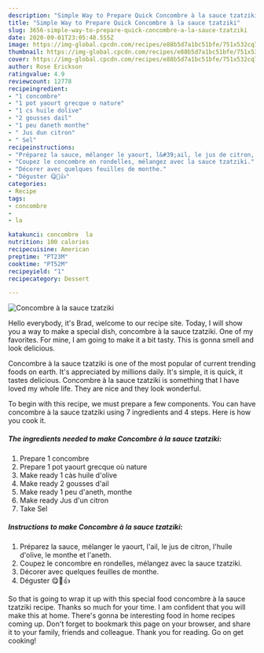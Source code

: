 ```yaml
---
description: "Simple Way to Prepare Quick Concombre à la sauce tzatziki"
title: "Simple Way to Prepare Quick Concombre à la sauce tzatziki"
slug: 3656-simple-way-to-prepare-quick-concombre-a-la-sauce-tzatziki
date: 2020-09-01T23:05:48.555Z
image: https://img-global.cpcdn.com/recipes/e88b5d7a1bc51bfe/751x532cq70/concombre-a-la-sauce-tzatziki-photo-principale-de-la-recette.jpg
thumbnail: https://img-global.cpcdn.com/recipes/e88b5d7a1bc51bfe/751x532cq70/concombre-a-la-sauce-tzatziki-photo-principale-de-la-recette.jpg
cover: https://img-global.cpcdn.com/recipes/e88b5d7a1bc51bfe/751x532cq70/concombre-a-la-sauce-tzatziki-photo-principale-de-la-recette.jpg
author: Rose Erickson
ratingvalue: 4.9
reviewcount: 12778
recipeingredient:
- "1 concombre"
- "1 pot yaourt grecque o nature"
- "1 cs huile dolive"
- "2 gousses dail"
- "1 peu daneth monthe"
- " Jus dun citron"
- " Sel"
recipeinstructions:
- "Préparez la sauce, mélanger le yaourt, l&#39;ail, le jus de citron, l&#39;huile d&#39;olive, le monthe et l&#39;aneth."
- "Coupez le concombre en rondelles, mélangez avec la sauce tzatziki."
- "Décorer avec quelques feuilles de monthe."
- "Déguster 😋💖👍"
categories:
- Recipe
tags:
- concombre
- 
- la

katakunci: concombre  la 
nutrition: 100 calories
recipecuisine: American
preptime: "PT23M"
cooktime: "PT52M"
recipeyield: "1"
recipecategory: Dessert

---
```



![Concombre à la sauce tzatziki](https://img-global.cpcdn.com/recipes/e88b5d7a1bc51bfe/751x532cq70/concombre-a-la-sauce-tzatziki-photo-principale-de-la-recette.jpg)

Hello everybody, it's Brad, welcome to our recipe site. Today, I will show you a way to make a special dish, concombre à la sauce tzatziki. One of my favorites. For mine, I am going to make it a bit tasty. This is gonna smell and look delicious.



Concombre à la sauce tzatziki is one of the most popular of current trending foods on earth. It's appreciated by millions daily. It's simple, it is quick, it tastes delicious. Concombre à la sauce tzatziki is something that I have loved my whole life. They are nice and they look wonderful.


To begin with this recipe, we must prepare a few components. You can have concombre à la sauce tzatziki using 7 ingredients and 4 steps. Here is how you cook it.

<!--inarticleads1-->

##### The ingredients needed to make Concombre à la sauce tzatziki:

1. Prepare 1 concombre
1. Prepare 1 pot yaourt grecque où nature
1. Make ready 1 càs huile d&#39;olive
1. Make ready 2 gousses d&#39;ail
1. Make ready 1 peu d&#39;aneth, monthe
1. Make ready  Jus d&#39;un citron
1. Take  Sel




<!--inarticleads2-->

##### Instructions to make Concombre à la sauce tzatziki:

1. Préparez la sauce, mélanger le yaourt, l&#39;ail, le jus de citron, l&#39;huile d&#39;olive, le monthe et l&#39;aneth.
1. Coupez le concombre en rondelles, mélangez avec la sauce tzatziki.
1. Décorer avec quelques feuilles de monthe.
1. Déguster 😋💖👍




So that is going to wrap it up with this special food concombre à la sauce tzatziki recipe. Thanks so much for your time. I am confident that you will make this at home. There's gonna be interesting food in home recipes coming up. Don't forget to bookmark this page on your browser, and share it to your family, friends and colleague. Thank you for reading. Go on get cooking!
